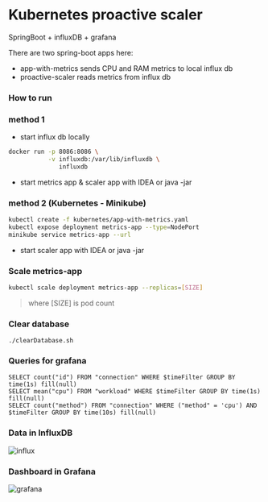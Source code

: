 # Kubernetes proactive scaler
SpringBoot + influxDB + grafana

There are two spring-boot apps here:
* app-with-metrics
    sends CPU and RAM metrics to local influx db
* proactive-scaler
    reads metrics from influx db 

### How to run
### method 1

* start influx db locally
```bash
docker run -p 8086:8086 \
           -v influxdb:/var/lib/influxdb \
              influxdb
```

* start metrics app & scaler app with IDEA or java -jar

### method 2 (Kubernetes - Minikube)
```bash
kubectl create -f kubernetes/app-with-metrics.yaml
kubectl expose deployment metrics-app --type=NodePort
minikube service metrics-app --url
```

* start scaler app with IDEA or java -jar

### Scale metrics-app
```bash
kubectl scale deployment metrics-app --replicas=[SIZE]
```
> where [SIZE] is pod count

### Clear database
```
./clearDatabase.sh

```

### Queries for grafana
```
SELECT count("id") FROM "connection" WHERE $timeFilter GROUP BY time(1s) fill(null)
SELECT mean("cpu") FROM "workload" WHERE $timeFilter GROUP BY time(1s) fill(null)
SELECT count("method") FROM "connection" WHERE ("method" = 'cpu') AND $timeFilter GROUP BY time(10s) fill(null)
```

<h3>Data in InfluxDB</h3>
<img src="https://pp.vk.me/c638331/v638331767/bfde/QnsfkyVDEGg.jpg" alt="influx" />

<h3>Dashboard in Grafana</h3>
<img src="https://pp.vk.me/c638331/v638331767/bfd6/CCIxqKysD8U.jpg" alt="grafana" />

